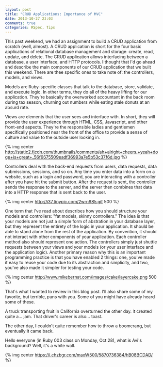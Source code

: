 ```yaml
---
layout: post
title: "CRUD Applications: Importance of MVC"
date: 2013-10-27 23:03
comments: true
categories: RSpec, Tips
---
```


This past weekend, we had an assignment to build a CRUD application from scratch (well, almost).  A CRUD application is short for the four basic applications of relational database management and storage: create, read, update, and delete.  The CRUD application allows interfacing between a database, a user interface, and HTTP protocols.  I thought that I'd go ahead and describe the main components of our CRUD application that we built this weekend.  There are thee specific ones to take note of: the controllers, models, and views.  

Models are Ruby-specific classes that talk to the database, store, validate, and execute logic.  In other terms, they do all of the heavy lifting for our application.  They're basically the overworked accountant in the back room during tax season, churning out numbers while eating stale donuts at an absurd rate.  

Views are elements that the user sees and interface with.  In short, they will provide the user experience through HTML, CSS, Javascript, and other front-end aspects.  They're the responsible ladies and gentlemen specifically positioned near the front of the office to provide a sense of culture and value to the outside user looking in.  

{% img center http://static2.fjcdn.com/thumbnails/comments/ah+alright+cheers.+yeah+doge+is+great+_56f6675509eadf36993a7e5b53c37f6d.jpg %}

Controllers deal with the back-end requests from users, data requests, data submissions, sessions, and so on.  Any time you enter data into a form on a website, such as a login and password, you are interacting with a controller after you have hit the submit button.  After the request is sent, the controller sends the response to the server, and the server then combines that data into a HTTP response that is sent back to the user.

{% img center http://i37.tinypic.com/2wrn985.gif 500 %}

One term that I've read about describes how you should structure your models and controllers: "fat models, skinny controllers."  The idea is that your models are not just a simple form of abstration in your database layer, but they represent the entirety of the logic in your application.  It should be able to stand alone from the rest of the application.  By convention, it should not interact with other components of your application.  Each controller method also should represent one action.  The controllers simply just shuttle requests between your views and your models (or your user interface and the application logic).  Another primary reason why this is an important programming practice is that you have enabled 2 things: one, you've made it easy to reuse your code due to its abstraction and simplicity, and two, you've also made it simpler for testing your code.

{% img center http://www.mikebernat.com/images/cake/layercake.png 500 %}

That's what I wanted to review in this blog post.  I'll also share some of my favorite, but terrible, puns with you.  Some of you might have already heard some of these.

A truck transporting fruit in California overturned the other day.  It created quite a... jam.  That driver's career is also... toast.

The other day, I couldn't quite remember how to throw a boomerang, but eventually it came back.

Hello everyone (in Ruby 003 class on Monday, Oct 28), what is Avi's background?  Well, it's a white wall.

{% img center https://i.chzbgr.com/maxW500/5870736384/hB08BCDAD/ %}



